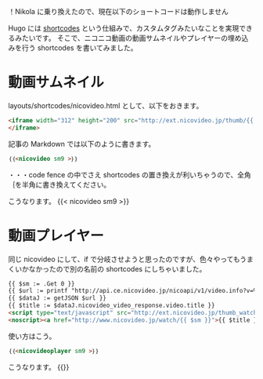 <!--
.. date: 2015-09-26T00:53:15+09:00
.. draft: false
.. tags: hugo, nicovideo
.. title: Hugoのshortcodesでnicovideoの埋め込みを簡単にする
.. socialsharing: true
-->

！Nikola に乗り換えたので、現在以下のショートコードは動作しません

Hugo には [shortcodes](https://gohugo.io/extras/shortcodes/) という仕組みで、カスタムタグみたいなことを実現できるみたいです。
そこで、ニコニコ動画の動画サムネイルやプレイヤーの埋め込みを行う shortcodes を書いてみました。

<!--more-->

# 動画サムネイル

layouts/shortcodes/nicovideo.html として、以下をおきます。

```html
<iframe width="312" height="200" src="http://ext.nicovideo.jp/thumb/{{ .Get 0 }}" scrolling="no" style="border:solid 1px #CCC;" frameborder="0">
</iframe>
```

記事の Markdown では以下のように書きます。

```markdown
｛｛<nicovideo sm9 >｝｝
```

・・・code fence の中でさえ shortcodes の置き換えが利いちゃうので、全角｛を半角に書き換えてください。

こうなります。
{{< nicovideo sm9 >}}

# 動画プレイヤー

同じ nicovideo にして、if で分岐させようと思ったのですが、色々やってもうまくいかなかったので別の名前の shortcodes にしちゃいました。

```html
{{ $sm := .Get 0 }}
{{ $url := printf "http://api.ce.nicovideo.jp/nicoapi/v1/video.info?v=%s&__format=json" $sm }}
{{ $dataJ := getJSON $url }}
{{ $title := $dataJ.nicovideo_video_response.video.title }}
<script type="text/javascript" src="http://ext.nicovideo.jp/thumb_watch/{{ $sm }}?w=490&amp;h=307"></script>
<noscript><a href="http://www.nicovideo.jp/watch/{{ $sm }}">{{ $title }}</a></noscript>
```

使い方はこう。

```markdown
｛｛<nicovideoplayer sm9 >｝｝
```

こうなります。
{{<nicovideoplayer sm9>}}
